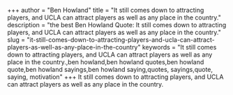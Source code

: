 +++
author = "Ben Howland"
title = "It still comes down to attracting players, and UCLA can attract players as well as any place in the country."
description = "the best Ben Howland Quote: It still comes down to attracting players, and UCLA can attract players as well as any place in the country."
slug = "it-still-comes-down-to-attracting-players-and-ucla-can-attract-players-as-well-as-any-place-in-the-country"
keywords = "It still comes down to attracting players, and UCLA can attract players as well as any place in the country.,ben howland,ben howland quotes,ben howland quote,ben howland sayings,ben howland saying,quotes, sayings,quote, saying, motivation"
+++
It still comes down to attracting players, and UCLA can attract players as well as any place in the country.
